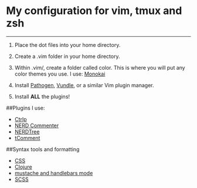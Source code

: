 # My configuration for vim, tmux and zsh
----------------------------------------


1. Place the dot files into your home directory.

2. Create a .vim folder in your home directory.

3. Within .vim/, create a folder called color. This is where you will put any color themes you use. I use: [Monokai](https://github.com/tomasr/molokai)

4. Install [Pathogen](https://github.com/tpope/vim-pathogen), [Vundle](https://github.com/gmarik/Vundle.vim), or a similar Vim plugin manager.

5. Install **ALL** the plugins!


##Plugins I use:
- [Ctrlp](https://github.com/kien/ctrlp.vim)
- [NERD Commenter](https://github.com/scrooloose/nerdcommenter)
- [NERDTree](https://github.com/scrooloose/nerdtree)
- [tComment](https://github.com/tomtom/tcomment_vim)

##Syntax tools and formatting
- [CSS](vim-css3-syntax )
- [Clojure](https://github.com/guns/vim-clojure-static)
- [mustache and handlebars mode](https://github.com/mustache/vim-mustache-handlebars)
- [SCSS](https://github.com/cakebaker/scss-syntax.vim)

